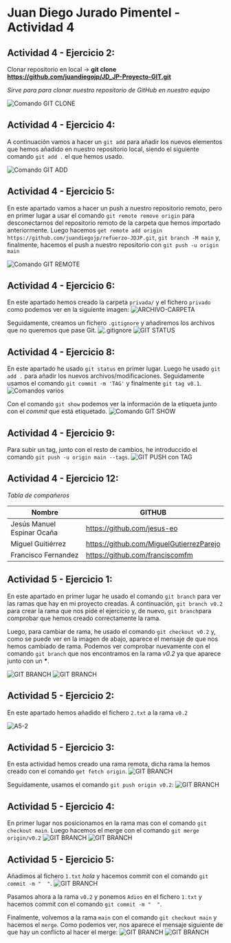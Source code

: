 # Juan Diego Jurado Pimentel - Actividad 4
## Actividad 4 - Ejercicio 2:
Clonar repositorio en local -> **git clone https://github.com/juandiegojp/JD_JP-Proyecto-GIT.git**

_Sirve para para clonar nuestro repositorio de GitHub en nuestro equipo_

![Comando GIT CLONE](https://github.com/juandiegojp/refuerzo-JDJP/blob/main/img/act4-1.png)


## Actividad 4 - Ejercicio 4:
A continuación vamos a hacer un `git add` para añadir los nuevos elementos que hemos añadido en nuestro repositorio local, siendo el siguiente comando `git add .` el que hemos usado.

![Comando GIT ADD](https://github.com/juandiegojp/refuerzo-JDJP/blob/main/img/act4-2.PNG)

## Actividad 4 - Ejercicio 5:

En este apartado vamos a hacer un push a nuestro repositorio remoto, pero en primer lugar a usar el comando `git remote remove origin` para desconectarnos del repositorio remoto de la carpeta que hemos importado anteriormente.
Luego hacemos `get remote add origin https://github.com/juandiegojp/refuerzo-JDJP.git`, `git branch -M main` y, finalmente, hacemos el push a nuestro repositorio con `git push -u origin main`

![Comando GIT REMOTE](https://github.com/juandiegojp/refuerzo-JDJP/blob/main/img/act4-3.PNG)


## Actividad 4 - Ejercicio 6:

En este apartado hemos creado la carpeta `privada/` y el fichero `privado` como podemos ver en la siguiente imagen:
![ARCHIVO-CARPETA](https://github.com/juandiegojp/refuerzo-JDJP/blob/main/img/act4-4.PNG)

Seguidamente, creamos un fichero `.gitignore` y añadiremos los archivos que no queremos que pase Git.
![.gitignore](https://github.com/juandiegojp/refuerzo-JDJP/blob/main/img/act4-5.PNG)
![GIT STATUS](https://github.com/juandiegojp/refuerzo-JDJP/blob/main/img/act4-6.PNG)


## Actividad 4 - Ejercicio 8:

En este apartado he usado `git status` en primer lugar. Luego he usado `git add .` para añadir los nuevos archivos/modificaciones.
Seguidamente usamos el comando `git commit -m 'TAG'` y finalmente `git tag v0.1`.
![Comandos varios](https://github.com/juandiegojp/refuerzo-JDJP/blob/main/img/act4-7.PNG)

Con el comando `git show` podemos ver la información de la etiqueta junto con el _commit_ que está etiquetado.
![Comando GIT SHOW](https://github.com/juandiegojp/refuerzo-JDJP/blob/main/img/act4-8.PNG)


## Actividad 4 - Ejercicio 9:
Para subir un tag, junto con el resto de cambios, he introduccido el comando `git push -u origin main --tags`.
![GIT PUSH con TAG](https://github.com/juandiegojp/refuerzo-JDJP/blob/main/img/act4-9.PNG)


## Actividad 4 - Ejercicio 12:
_Tabla de compañeros_

Nombre | GITHUB
------ | --------
Jesús Manuel Espinar Ocaña | https://github.com/jesus-eo
Miguel Guitiérrez | https://github.com/MiguelGutierrezParejo
Francisco Fernandez | https://github.com/franciscomfm

## Actividad 5 - Ejercicio 1:
En este apartado en primer lugar he usado el comando `git branch` para ver las ramas que hay en mi proyecto creadas. A continuación, `git branch v0.2` para crear la rama que nos pide el ejercicio y, de nuevo, `git branch`para comprobar que hemos creado correctamente la rama.

Luego, para cambiar de rama, he usado el comando `git checkout v0.2` y, como se puede ver en la imagen de abajo, aparece el mensaje de que nos hemos cambiado de rama. Podemos ver comprobar nuevamente con el comando `git branch` que nos encontramos en la rama _v0.2_ ya que aparece junto con un __*__.

![GIT BRANCH](https://github.com/juandiegojp/refuerzo-JDJP/blob/main/img/act5-1.PNG)
![GIT BRANCH](https://github.com/juandiegojp/refuerzo-JDJP/blob/main/img/act5-1B.PNG)

## Actividad 5 - Ejercicio 2:
En este apartado hemos añadido el fichero `2.txt` a la rama `v0.2`

![A5-2](https://github.com/juandiegojp/refuerzo-JDJP/blob/main/img/act5-2.PNG)

## Actividad 5 - Ejercicio 3:
En esta actividad hemos creado una rama remota, dicha rama la hemos creado con el comando `get fetch origin`.
![GIT BRANCH](https://github.com/juandiegojp/refuerzo-JDJP/blob/main/img/act5-3.PNG)

Seguidamente, usamos el comando `git push origin v0.2`:
![GIT BRANCH](https://github.com/juandiegojp/refuerzo-JDJP/blob/main/img/act5-3B.PNG)

## Actividad 5 - Ejercicio 4:
En primer lugar nos posicionamos en la rama mas con el comando `git checkout main`. Luego hacemos el merge con el comando `git merge origin/v0.2`
![GIT BRANCH](https://github.com/juandiegojp/refuerzo-JDJP/blob/main/img/act5-4.PNG)
![GIT BRANCH](https://github.com/juandiegojp/refuerzo-JDJP/blob/main/img/act5-4B.PNG)

## Actividad 5 - Ejercicio 5:
Añadimos al fichero `1.txt` _hola_ y hacemos commit con el comando `git commit -m "  "`.
![GIT BRANCH](https://github.com/juandiegojp/refuerzo-JDJP/blob/main/img/act5-5A.PNG)

Pasamos ahora a la rama `v0.2` y ponemos `Adios` en el fichero `1.txt` y hacemos commit con el comando `git commit -m "  "`.

Finalmente, volvemos a la rama `main` con el comando `git checkout main` y hacemos el `merge`. Como podemos ver, nos aparece el mensaje siguiente de que hay un conflicto al hacer el merge:
![GIT BRANCH](https://github.com/juandiegojp/refuerzo-JDJP/blob/main/img/act5-5C.PNG)
![GIT BRANCH](https://github.com/juandiegojp/refuerzo-JDJP/blob/main/img/act5-5CC.PNG)
